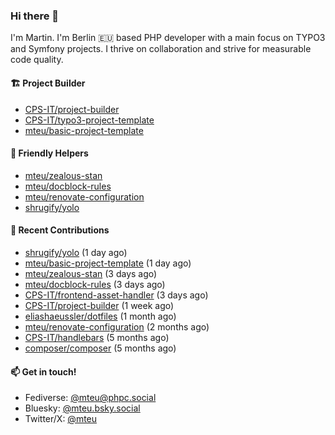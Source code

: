 ### Hi there 👋

I'm Martin. I'm Berlin 🇪🇺 based PHP developer with a main focus on TYPO3 and Symfony projects. I thrive on
collaboration and strive for measurable code quality.

#### 🏗️ Project Builder

- [CPS-IT/project-builder](https://github.com/CPS-IT/project-builder)
- [CPS-IT/typo3-project-template](https://github.com/CPS-IT/typo3-project-template)
- [mteu/basic-project-template](https://github.com/mteu/basic-project-template)

#### 🚜 Friendly Helpers

- [mteu/zealous-stan](https://github.com/mteu/zealous-stan)
- [mteu/docblock-rules](https://github.com/mteu/docblock-rules)
- [mteu/renovate-configuration](https://github.com/mteu/renovate-configuration)
- [shrugify/yolo](https://github.com/shrugify/yolo)

#### 👷 Recent Contributions


- [shrugify/yolo](https://github.com/shrugify/yolo) (1 day ago)
- [mteu/basic-project-template](https://github.com/mteu/basic-project-template) (1 day ago)
- [mteu/zealous-stan](https://github.com/mteu/zealous-stan) (3 days ago)
- [mteu/docblock-rules](https://github.com/mteu/docblock-rules) (3 days ago)
- [CPS-IT/frontend-asset-handler](https://github.com/CPS-IT/frontend-asset-handler) (3 days ago)
- [CPS-IT/project-builder](https://github.com/CPS-IT/project-builder) (1 week ago)
- [eliashaeussler/dotfiles](https://github.com/eliashaeussler/dotfiles) (1 month ago)
- [mteu/renovate-configuration](https://github.com/mteu/renovate-configuration) (2 months ago)
- [CPS-IT/handlebars](https://github.com/CPS-IT/handlebars) (5 months ago)
- [composer/composer](https://github.com/composer/composer) (5 months ago)

#### 📫 Get in touch!

- Fediverse: [@mteu@phpc.social](https://phpc.social/@mteu)
- Bluesky: [@mteu.bsky.social](https://bsky.app/profile/mteu.bsky.social)
- Twitter/X: [@mteu](https://x.com/mteu)
